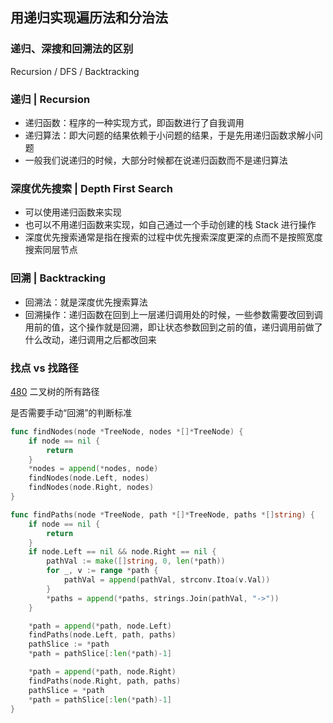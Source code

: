 ## 用递归实现遍历法和分治法

### 递归、深搜和回溯法的区别

Recursion / DFS / Backtracking

### 递归 | Recursion

* 递归函数：程序的一种实现方式，即函数进行了自我调用
* 递归算法：即大问题的结果依赖于小问题的结果，于是先用递归函数求解小问题
* 一般我们说递归的时候，大部分时候都在说递归函数而不是递归算法

### 深度优先搜索 | Depth First Search

* 可以使用递归函数来实现
* 也可以不用递归函数来实现，如自己通过一个手动创建的栈 Stack 进行操作
* 深度优先搜索通常是指在搜索的过程中优先搜索深度更深的点而不是按照宽度搜索同层节点

### 回溯 | Backtracking

* 回溯法：就是深度优先搜索算法
* 回溯操作：递归函数在回到上一层递归调用处的时候，一些参数需要改回到调用前的值，这个操作就是回溯，即让状态参数回到之前的值，递归调用前做了什么改动，递归调用之后都改回来

### 找点 vs 找路径

[480](https://www.lintcode.com/problem/480/) 二叉树的所有路径

是否需要手动“回溯”的判断标准

```go
func findNodes(node *TreeNode, nodes *[]*TreeNode) {
	if node == nil {
		return
	}
	*nodes = append(*nodes, node)
	findNodes(node.Left, nodes)
	findNodes(node.Right, nodes)
}
```

```go
func findPaths(node *TreeNode, path *[]*TreeNode, paths *[]string) {
	if node == nil {
		return
	}
	if node.Left == nil && node.Right == nil {
		pathVal := make([]string, 0, len(*path))
		for _, v := range *path {
			pathVal = append(pathVal, strconv.Itoa(v.Val))
		}
		*paths = append(*paths, strings.Join(pathVal, "->"))
	}

	*path = append(*path, node.Left)
	findPaths(node.Left, path, paths)
	pathSlice := *path
	*path = pathSlice[:len(*path)-1]

	*path = append(*path, node.Right)
	findPaths(node.Right, path, paths)
	pathSlice = *path
	*path = pathSlice[:len(*path)-1]
}
```

